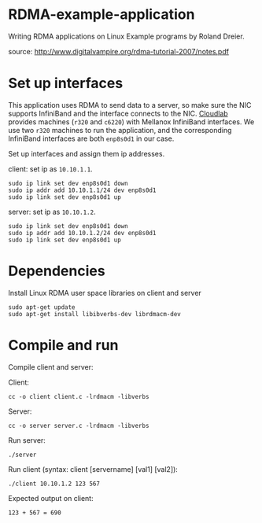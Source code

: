 # RDMA-example-application
Writing RDMA applications on Linux Example programs by Roland Dreier.

source: http://www.digitalvampire.org/rdma-tutorial-2007/notes.pdf

# Set up interfaces
This application uses RDMA to send data to a server, so make sure the NIC supports 
InfiniBand and the interface connects to the NIC. [Cloudlab](https://docs.cloudlab.us/hardware.html)
provides machines (`r320` and `c6220`) with Mellanox InfiniBand interfaces. We use 
two `r320` machines to run the application, and the corresponding InfiniBand interfaces 
are both `enp8s0d1` in our case.

Set up interfaces and assign them ip addresses.

client: set ip as `10.10.1.1`. 
```
sudo ip link set dev enp8s0d1 down
sudo ip addr add 10.10.1.1/24 dev enp8s0d1
sudo ip link set dev enp8s0d1 up
```

server: set ip as `10.10.1.2`.
```
sudo ip link set dev enp8s0d1 down
sudo ip addr add 10.10.1.2/24 dev enp8s0d1
sudo ip link set dev enp8s0d1 up
```

# Dependencies
Install Linux RDMA user space libraries on client and server
```
sudo apt-get update 
sudo apt-get install libibverbs-dev librdmacm-dev
```

# Compile and run
Compile client and server:

Client:
```
cc -o client client.c -lrdmacm -libverbs
```
Server:
```
cc -o server server.c -lrdmacm -libverbs
```

Run server:
```
./server
```
Run client (syntax: client [servername] [val1] [val2]):
```
./client 10.10.1.2 123 567
```
Expected output on client:

```
123 + 567 = 690
```
